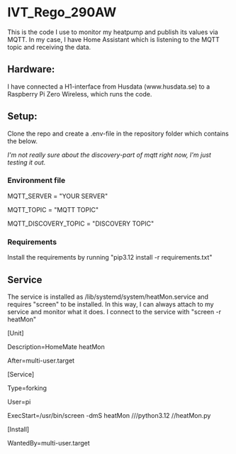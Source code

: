 # IVT_Rego_290AW
This is the code I use to monitor my heatpump and publish its values via MQTT. In my case, I have Home Assistant which is listening to the MQTT topic and receiving the data.

<h2>Hardware:</h2>
I have connected a H1-interface from Husdata (www.husdata.se) to a Raspberry Pi Zero Wireless, which runs the code.

<h2>Setup:</h2>
Clone the repo and create a .env-file in the repository folder which contains the below.

<i>I'm not really sure about the discovery-part of mqtt right now, I'm just testing it out.</i>

<h3>Environment file</h3>
MQTT_SERVER = "YOUR SERVER"

MQTT_TOPIC = "MQTT TOPIC"

MQTT_DISCOVERY_TOPIC = "DISCOVERY TOPIC"


<h3>Requirements</h3>
Install the requirements by running "pip3.12 install -r requirements.txt"

<h2>Service</h2>
The service is installed as /lib/systemd/system/heatMon.service and requires "screen" to be installed. In this way, I can always attach to my service and monitor what it does.
I connect to the service with "screen -r heatMon"

[Unit]

Description=HomeMate heatMon

After=multi-user.target


[Service]

Type=forking

User=pi

ExecStart=/usr/bin/screen -dmS heatMon /<path>/<to>/python3.12 /<path>/heatMon.py


[Install]

WantedBy=multi-user.target
